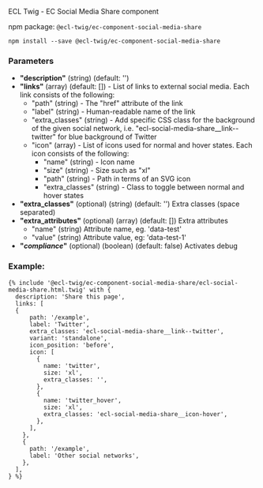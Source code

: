 ECL Twig - EC Social Media Share component

npm package: `@ecl-twig/ec-component-social-media-share`

```shell
npm install --save @ecl-twig/ec-component-social-media-share
```

### Parameters

- **"description"** (string) (default: '')
- **"links"** (array) (default: []) - List of links to external social media. Each link consists of the following:
  - "path" (string) - The "href" attribute of the link
  - "label" (string) - Human-readable name of the link
  - "extra_classes" (string) - Add specific CSS class for the background of the given social network, i.e. "ecl-social-media-share\_\_link--twitter" for blue background of Twitter
  - "icon" (array) - List of icons used for normal and hover states. Each icon consists of the following:
    - "name" (string) - Icon name
    - "size" (string) - Size such as "xl"
    - "path" (string) - Path in terms of an SVG icon
    - "extra_classes" (string) - Class to toggle between normal and hover states
- **"extra_classes"** (optional) (string) (default: '') Extra classes (space separated)
- **"extra_attributes"** (optional) (array) (default: []) Extra attributes
  - "name" (string) Attribute name, eg. 'data-test'
  - "value" (string) Attribute value, eg: 'data-test-1'
- **"_compliance_"** (optional) (boolean) (default: false) Activates debug

### Example:

<!-- prettier-ignore -->
```twig
{% include '@ecl-twig/ec-component-social-media-share/ecl-social-media-share.html.twig' with { 
  description: 'Share this page', 
  links: [ 
  { 
      path: '/example', 
      label: 'Twitter', 
      extra_classes: 'ecl-social-media-share__link--twitter', 
      variant: 'standalone', 
      icon_position: 'before', 
      icon: [ 
        { 
          name: 'twitter', 
          size: 'xl', 
          extra_classes: '', 
        }, 
        { 
          name: 'twitter_hover', 
          size: 'xl', 
          extra_classes: 'ecl-social-media-share__icon-hover', 
        }, 
      ], 
    }, 
    { 
      path: '/example', 
      label: 'Other social networks', 
    }, 
  ], 
} %}
```
